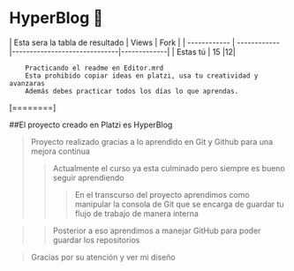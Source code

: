 # HyperBlog  🦦

  |  Esta sera la tabla de resultado | Views  | Fork |
| ------------ | ------------ |------------------------------|-------------|
 |  Estas tú | 15  |12|

		Practicando el readme en Editor.mrd
		Esta prohibido copiar ideas en platzi, usa tu creatividad y avanzaras
		Además debes practicar todos los días lo que aprendas.

[========]

##El proyecto creado en Platzi es HyperBlog
> Proyecto realizado gracias a lo aprendido en Git y Github para una mejora continua
> >  Actualmente el curso ya esta culminado pero siempre es bueno seguir aprendiendo
> > > En el transcurso del proyecto aprendimos como manipular la consola de Git
> > > que se encarga de guardar tu flujo de trabajo de manera interna

> >Posterior a eso aprendimos a manejar GitHub para poder guardar los repositorios

> Gracias por su atención y ver mi diseño
